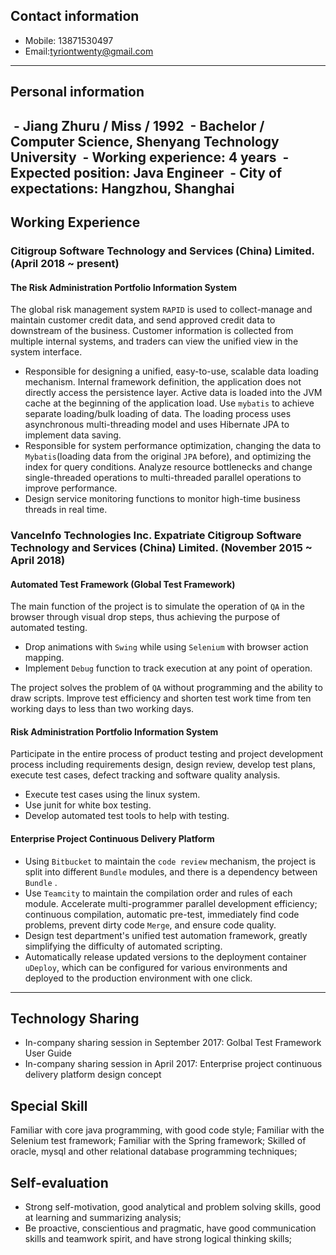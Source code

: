 ## Contact information
- Mobile: 13871530497
- Email:tyriontwenty@gmail.com
---

## Personal information
 - Jiang Zhuru / Miss / 1992
 - Bachelor / Computer Science, Shenyang Technology University
 - Working experience: 4 years
 - Expected position: Java Engineer
 - City of expectations: Hangzhou, Shanghai
---

## Working Experience

### Citigroup Software Technology and Services (China) Limited. (April 2018 ~ present)

#### The Risk Administration Portfolio Information System
The global risk management system `RAPID` is used to collect-manage and maintain customer credit data, and send approved credit data to downstream of the business. Customer information is collected from multiple internal systems, and traders can view the unified view in the system interface.
- Responsible for designing a unified, easy-to-use, scalable data loading mechanism. Internal framework definition, the application does not directly access the persistence layer. Active data is loaded into the JVM cache at the beginning of the application load. Use `mybatis` to achieve separate loading/bulk loading of data. The loading process uses asynchronous multi-threading model and uses Hibernate JPA to implement data saving.
- Responsible for system performance optimization, changing the data to `Mybatis`(loading data from the original `JPA` before), and optimizing the index for query conditions. Analyze resource bottlenecks and change single-threaded operations to multi-threaded parallel operations to improve performance.
- Design service monitoring functions to monitor high-time business threads in real time.

### VanceInfo Technologies Inc. Expatriate Citigroup Software Technology and Services (China) Limited. (November 2015 ~ April 2018)

#### Automated Test Framework (Global Test Framework)

The main function of the project is to simulate the operation of `QA` in the browser through visual drop steps, thus achieving the purpose of automated testing.
- Drop animations with `Swing` while using `Selenium` with browser action mapping.
- Implement `Debug` function to track execution at any point of operation.

The project solves the problem of `QA` without programming and the ability to draw scripts. Improve test efficiency and shorten test work time from ten working days to less than two working days.

#### Risk Administration Portfolio Information System
Participate in the entire process of product testing and project development process including requirements design, design review, develop test plans, execute test cases, defect tracking and software quality analysis.
- Execute test cases using the linux system.
- Use junit for white box testing.
- Develop automated test tools to help with testing.

#### Enterprise Project Continuous Delivery Platform
- Using `Bitbucket` to maintain the `code review` mechanism, the project is split into different `Bundle` modules, and there is a dependency between `Bundle` .
- Use `Teamcity` to maintain the compilation order and rules of each module. Accelerate multi-programmer parallel development efficiency; continuous compilation, automatic pre-test, immediately find code problems, prevent dirty code `Merge`, and ensure code quality.
- Design test department's unified test automation framework, greatly simplifying the difficulty of automated scripting.
- Automatically release updated versions to the deployment container `uDeploy`, which can be configured for various environments and deployed to the production environment with one click.
---

## Technology Sharing
- In-company sharing session in September 2017: Golbal Test Framework User Guide
- In-company sharing session in April 2017: Enterprise project continuous delivery platform design concept

## Special Skill
Familiar with core java programming, with good code style;
Familiar with the Selenium test framework;
Familiar with the Spring framework;
 Skilled of oracle, mysql and other relational database programming techniques;

## Self-evaluation
- Strong self-motivation, good analytical and problem solving skills, good at learning and summarizing analysis;
- Be proactive, conscientious and pragmatic, have good communication skills and teamwork spirit, and have strong logical thinking skills;
